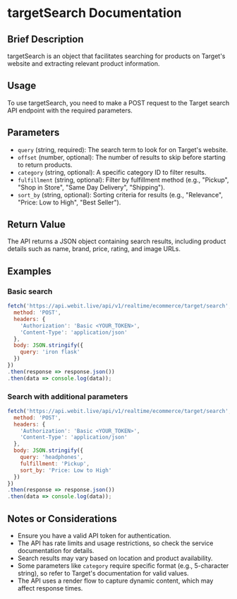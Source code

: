 # targetSearch Documentation

## Brief Description
targetSearch is an object that facilitates searching for products on Target's website and extracting relevant product information.

## Usage
To use targetSearch, you need to make a POST request to the Target search API endpoint with the required parameters.

## Parameters
- `query` (string, required): The search term to look for on Target's website.
- `offset` (number, optional): The number of results to skip before starting to return products.
- `category` (string, optional): A specific category ID to filter results.
- `fulfillment` (string, optional): Filter by fulfillment method (e.g., "Pickup", "Shop in Store", "Same Day Delivery", "Shipping").
- `sort_by` (string, optional): Sorting criteria for results (e.g., "Relevance", "Price: Low to High", "Best Seller").

## Return Value
The API returns a JSON object containing search results, including product details such as name, brand, price, rating, and image URLs.

## Examples

### Basic search
```javascript
fetch('https://api.webit.live/api/v1/realtime/ecommerce/target/search', {
  method: 'POST',
  headers: {
    'Authorization': 'Basic <YOUR_TOKEN>',
    'Content-Type': 'application/json'
  },
  body: JSON.stringify({
    query: 'iron flask'
  })
})
.then(response => response.json())
.then(data => console.log(data));
```

### Search with additional parameters
```javascript
fetch('https://api.webit.live/api/v1/realtime/ecommerce/target/search', {
  method: 'POST',
  headers: {
    'Authorization': 'Basic <YOUR_TOKEN>',
    'Content-Type': 'application/json'
  },
  body: JSON.stringify({
    query: 'headphones',
    fulfillment: 'Pickup',
    sort_by: 'Price: Low to High'
  })
})
.then(response => response.json())
.then(data => console.log(data));
```

## Notes or Considerations
- Ensure you have a valid API token for authentication.
- The API has rate limits and usage restrictions, so check the service documentation for details.
- Search results may vary based on location and product availability.
- Some parameters like `category` require specific format (e.g., 5-character string), so refer to Target's documentation for valid values.
- The API uses a render flow to capture dynamic content, which may affect response times.